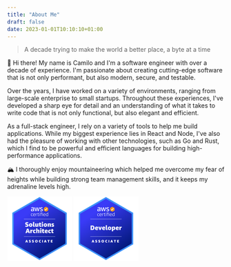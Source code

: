 ```yaml
---
title: "About Me"
draft: false
date: 2023-01-01T10:10:10+01:00
---
```


> A decade trying to make the world a better place, a byte at a time

👋 Hi there! My name is Camilo and I'm a software engineer with over a decade of experience.
I'm passionate about creating cutting-edge software that is not only performant, but also modern, secure, and testable.

Over the years, I have worked on a variety of environments, ranging from large-scale enterprise to small startups.
Throughout these experiences, I've developed a sharp eye for detail and an understanding of what it takes to write code that is not only functional, but also elegant and efficient.

As a full-stack engineer, I rely on a variety of tools to help me build applications.
While my biggest experience lies in React and Node, I've also had the pleasure of working with other technologies, such as Go and Rust, which I find to be powerful and efficient languages for building high-performance applications.

🏔 I thoroughly enjoy mountaineering which helped me overcome my fear of heights while building strong team management
skills, and it keeps my adrenaline levels high.

<div class="flex">
  <img alt="AWS Certified Solutions Architect badge" src="./aws-certified-solutions-architect-associate.png" width="150" />
  <img alt="AWS Certified Developer badge" src="./aws-certified-developer-associate.png" width="150" />
</div>

